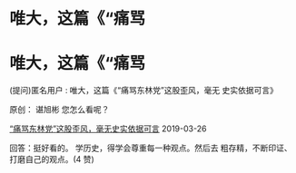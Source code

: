 # 唯大，这篇《“痛骂

# 唯大，这篇《“痛骂

(提问)匿名用户 : 唯大，这篇《“痛骂东林党”这股歪风，毫无 史实依据可言》

原创： 谌旭彬 您怎么看呢？

[“](https://mp.weixin.qq.com/s/ibo74gN_HJK6jYsqsqqIDQ)[痛骂东林党](https://mp.weixin.qq.com/s/ibo74gN_HJK6jYsqsqqIDQ)[”](https://mp.weixin.qq.com/s/ibo74gN_HJK6jYsqsqqIDQ)[这股歪风，毫无史实依据可言](https://mp.weixin.qq.com/s/ibo74gN_HJK6jYsqsqqIDQ) 2019-03-26

回答：挺好看的。 学历史，得学会尊重每一种观点。然后去 粗存精，不断印证、打磨自己的观点。(4 赞)